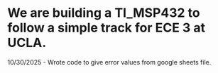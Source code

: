 # We are building a TI_MSP432 to follow a simple track for ECE 3 at UCLA.
10/30/2025 - Wrote code to give error values from google sheets file.
